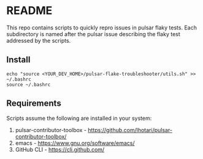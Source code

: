 # README

This repo contains scripts to quickly repro issues in pulsar flaky tests. Each subdirectory is named after the pulsar issue describing the flaky test addressed by the scripts.

## Install

```
echo "source <YOUR_DEV_HOME>/pulsar-flake-troubleshooter/utils.sh" >> ~/.bashrc
source ~/.bashrc
```
## Requirements

Scripts assume the following are installed in your system:
1. pulsar-contributor-toolbox - https://github.com/lhotari/pulsar-contributor-toolbox/
2. emacs - https://www.gnu.org/software/emacs/
3. GitHub CLI - https://cli.github.com/
